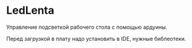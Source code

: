 ﻿# LedLenta
Управление подсветкой рабочего стола с помощью ардуины.

Перед загрузкой в плату надо установить в IDE, нужные библеотеки. 
